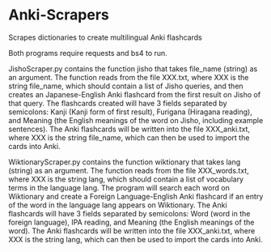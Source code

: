 # Anki-Scrapers
Scrapes dictionaries to create multilingual Anki flashcards

Both programs require requests and bs4 to run.

JishoScraper.py contains the function jisho that takes file_name (string) as an argument. The function reads from the file XXX.txt, where XXX is the string file_name, which should contain a list of Jisho queries, and then creates an Japanese-English Anki flashcard from the first result on Jisho of that query.
The flashcards created will have 3 fields separated by semicolons: Kanji (Kanji form of first result), Furigana (Hiragana reading), and Meaning (the English meanings of the word on Jisho, including example sentences).
The Anki flashcards will be written into the file XXX_anki.txt, where XXX is the string file_name, which can then be used to import the cards into Anki.

WiktionaryScraper.py contains the function wiktionary that takes lang (string) as an argument. The function reads from the file XXX_words.txt, where XXX is the string lang, which should contain a list of vocabulary terms in the language lang.
The program will search each word on Wiktionary and create a Foreign Language-English Anki flashcard if an entry of the word in the language lang appears on Wiktionary.
The Anki flashcards will have 3 fields separated by semicolons: Word (word in the foreign language), IPA reading, and Meaning (the English meanings of the word).
The Anki flashcards will be written into the file XXX_anki.txt, where XXX is the string lang, which can then be used to import the cards into Anki.
